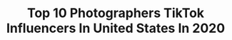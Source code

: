 ---
title: Top 10 Photographers TikTok Influencers In United States In 2020
description: >-
  Find top photographers TikTok influencers in United States in 2020. Most popular hashtags: #keepingactive #photographer #gonnabefriends #photography.
platform: TikTok
profiles:
  - username: "alfredoflores"
    fullname: >-
      Alfredo Flores
    location: "United States"
    followers: 61897
    engagement: 2844
    commentsToLikes: 0.176404
    id: ck8nk1l45d39e0j783cs1slx1
    verified: true
    hashtags: "#littlethings, #poseathome, #duetme, #notmadaboutit"
  - username: "sergeybidun"
    fullname: >-
      Sergey Bidun
    location: "United States"
    followers: 74102
    engagement: 2325
    commentsToLikes: 0.035132
    id: ck8f89b833dmm0j786djb91zt
    verified: false
    hashtags: "#artistsoftiktok, #ownthecurve, #twinchallenge, #sisters"
  - username: "wildflowerfieldsx"
    fullname: >-
      Bobby & Juli 🕊🌌
    location: "United States"
    followers: 3069
    engagement: 1543
    commentsToLikes: 0.129132
    id: cka89q5plg0420i78kpbrzgbo
    verified: false
    hashtags: "#lorde, #gonnabefriends, #slowmochallenge, #mentalhealh"
  - username: "zoefortuna"
    fullname: >-
      Zoe Fortuna
    location: "United States"
    followers: 1120307
    engagement: 3123
    commentsToLikes: 0.024293
    id: ck83wy0ggmw3c0j78x848vh91
    verified: false
    hashtags: "#shark, #cookies, #candy, #family"
  - username: "sofiarose47"
    fullname: >-
      sofia rose
    location: "United States"
    followers: 16237
    engagement: 2278
    commentsToLikes: 0.033108
    id: ck7zosseelsfk0j78byjzkpos
    verified: false
    hashtags: "#debbyryan, #celebratenurses, #greenvspurple, #cookinghacks"
  - username: "thesamli"
    fullname: >-
      Sam Li
    location: "United States"
    followers: 8700
    engagement: 1933
    commentsToLikes: 0.032342
    id: ck9v1f6arguwt0j78lyjrfzvh
    verified: false
    hashtags: "#milwaukee, #football, #weddingday, #myphotography"
  - username: "qvoo"
    fullname: >-
      Kev
    location: "United States"
    followers: 2614
    engagement: 1105
    commentsToLikes: 0.115715
    id: ck9v355pyohrh0j78sk8nz9o4
    verified: false
    hashtags: "#soundeffectchallenge, #tiktokchallenge, #portraitchallenge, #photographer"
  - username: "daniel.labelle"
    fullname: >-
      Daniel LaBelle
    location: "United States"
    followers: 1988285
    engagement: 2865
    commentsToLikes: 0.008208
    id: ck8kflqg9eoud0j78n3i3t9uh
    verified: false
    hashtags: "#lifeathome, #siblings, #videoshop, #parkour"
  - username: "tejxpatel"
    fullname: >-
      Tej Patel
    location: "United States"
    followers: 14993
    engagement: 1195
    commentsToLikes: 0.075471
    id: ck90xyvnu8ks10j78dh41yjaf
    verified: false
    hashtags: "#neverhaveiever, #concertphotography, #photographers, #levelup"
  - username: "dallasphoto"
    fullname: >-
      DTX photo
    location: "United States"
    followers: 282477
    engagement: 1427
    commentsToLikes: 0.042185
    id: cka8dyetkuys60i78tdaqvaqn
    verified: false
    hashtags: "#ford, #natureathome, #starwars, #jeepcherokee"
---